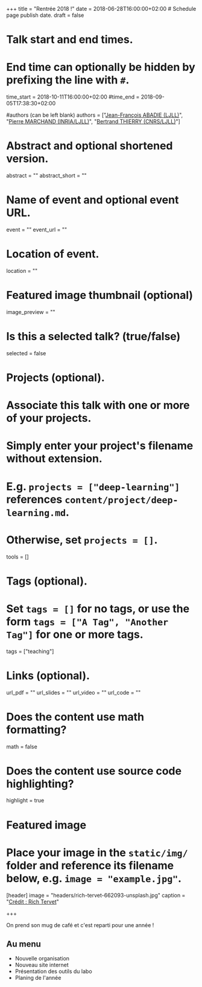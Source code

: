 +++
title = "Rentrée 2018 !"
date = 2018-06-28T16:00:00+02:00  # Schedule page publish date.
draft = false

# Talk start and end times.
#   End time can optionally be hidden by prefixing the line with `#`.
time_start = 2018-10-11T16:00:00+02:00
#time_end = 2018-09-05T17:38:30+02:00

#authors (can be left blank)
authors = ["[Jean-François ABADIE (LJLL)](https://www.ljll.math.upmc.fr/abadiej)", "[Pierre MARCHAND (INRIA/LJLL)](https://www.ljll.math.upmc.fr/marchandp)", "[Bertrand THIERRY (CNRS/LJLL)](https://www.ljll.math.upmc.fr/bthierry)"]

# Abstract and optional shortened version.
abstract = ""
abstract_short = ""

# Name of event and optional event URL.
event = ""
event_url = ""

# Location of event.
location = ""

# Featured image thumbnail (optional)
image_preview = ""

# Is this a selected talk? (true/false)
selected = false

# Projects (optional).
#   Associate this talk with one or more of your projects.
#   Simply enter your project's filename without extension.
#   E.g. `projects = ["deep-learning"]` references `content/project/deep-learning.md`.
#   Otherwise, set `projects = []`.
tools = []

# Tags (optional).
#   Set `tags = []` for no tags, or use the form `tags = ["A Tag", "Another Tag"]` for one or more tags.
tags = ["teaching"]

# Links (optional).
url_pdf = ""
url_slides = ""
url_video = ""
url_code = ""

# Does the content use math formatting?
math = false

# Does the content use source code highlighting?
highlight = true

# Featured image
# Place your image in the `static/img/` folder and reference its filename below, e.g. `image = "example.jpg"`.
[header]
image = "headers/rich-tervet-662093-unsplash.jpg"
caption = "[Crédit : Rich Tervet](https://unsplash.com/photos/q2GNdFmhxx4)"

+++

On prend son mug de café et c'est reparti pour une année !

## Au menu

- Nouvelle organisation
- Nouveau site internet
- Présentation des outils du labo
- Planing de l'année
